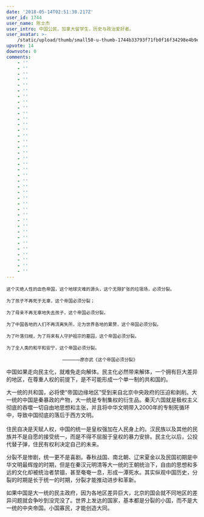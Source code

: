 ```yaml
---
date: '2018-05-14T02:51:30.217Z'
user_id: 1744
user_name: 陈士杰
user_intro: 中国公民，加拿大留学生，历史与政治爱好者。
user_avatar: >-
    /static/upload/thumb/small50-u-thumb-1744b33793f71fb0f16f34298e4b9ea5b3029c60d1bc.png
upvote: 14
downvote: 0
comments:
    - ''
    - ''
    - ''
    - ''
    - ''
    - ''
    - ''
    - ''
    - ''
    - ''
    - ''
    - ''
    - ''
    - ''
    - ''
    - ''
    - ''
    - ''
    - ''
    - ''
    - ''
    - ''
    - ''
    - ''
    - ''
    - ''
    - ''
    - ''
    - ''
    - ''
    - ''
    - ''
    - ''
    - ''
    - ''
    - ''
    - ''
    - ''
---
```


<sub><span style="">这个灭绝人性的血色帝国，这个地球灾难的源头，这个无限扩张的垃圾场，必须分裂。</span><br></sub>

<sub>为了孩子不再死于无辜，这个帝国必须分裂；</sub>

<sub>为了母亲不再无辜地失去孩子，这个帝国必须分裂。</sub>

<sub>为了中国各地的人们不再流离失所，沦为世界各地的累赘，这个帝国必须分裂。</sub>

<sub>为了叶落归根，为了将来有人守护祖宗的墓园，这个帝国必须分裂。</sub>

<sub>为了全人类的和平和安宁，这个帝国必须分裂。&nbsp;&nbsp;</sub>

<sub>&nbsp; &nbsp; &nbsp; &nbsp; &nbsp; &nbsp; &nbsp; &nbsp; &nbsp; &nbsp; &nbsp; &nbsp; &nbsp; &nbsp; &nbsp; &nbsp; &nbsp; &nbsp; &nbsp; &nbsp; &nbsp; &nbsp; &nbsp;————廖亦武《这个帝国必须分裂》</sub>

中国如果走向民主化，就难免走向解体。民主化必然带来解体，一个拥有巨大差异的地区，在尊重人权的前提下，是不可能形成一个单一制的共和国的。

大一统的共和国，必将使“帝国边缘地区”受到来自北京中央政府的压迫和剥削。大一统的中国是秦暴政的产物，大一统是专制集权的衍生品。秦灭六国就是极权主义彻底的吞噬一切自由地思想和主张，并且将中华文明带入2000年的专制死循环中，导致中国彻底的落后于西方文明。<sub><br></sub>

住民自决是天赋人权，中国的统一是皇权强加在人民身上的。汉民族以及其他的民族并不是自愿的接受统一，而是不得不屈服于皇权的暴力安排。民主化以后，公投代替子弹，住民有权利决定自己的未来。

分裂不是惨剧，统一更不是喜剧。春秋战国、南北朝、辽宋夏金以及民国初期是中华文明最辉煌的时期，但是在秦汉元明清等大一统的王朝统治下，自由的思想和多远的文化却被统治者禁锢，甚至奄奄一息，形成一潭死水。其实纵观中国历史，分裂的时期是长于统一的时期，分裂才能推动进步和革新。

如果中国是大一统的民主政府，因为各地区差异巨大，北京的国会就不同地区的差异问题就会争吵到没完没了。世界上发达的国家，基本都是分裂的小国，而不是大一统的中央帝国。小国寡民，才能创造大同。
